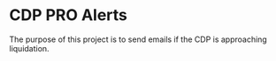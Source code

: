 # CDP PRO Alerts

The purpose of this project is to send emails if the CDP is approaching liquidation.
